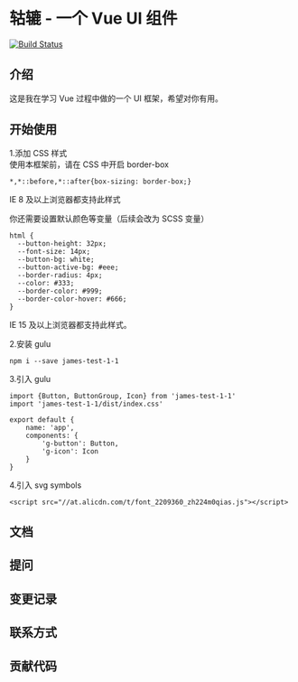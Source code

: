 # 轱辘 - 一个 Vue UI 组件
[![Build Status](https://travis-ci.org/jameshuang623/james-test-1.svg?branch=master)](https://travis-ci.org/jameshuang623/james-test-1)

## 介绍

这是我在学习 Vue 过程中做的一个 UI 框架，希望对你有用。

## 开始使用

1.添加 CSS 样式  
  使用本框架前，请在 CSS 中开启 border-box  
  ```
  *,*::before,*::after{box-sizing: border-box;}
  ```  
  IE 8 及以上浏览器都支持此样式
    
  你还需要设置默认颜色等变量（后续会改为 SCSS 变量）  
  ```
  html {
    --button-height: 32px;
    --font-size: 14px;
    --button-bg: white;
    --button-active-bg: #eee;
    --border-radius: 4px;
    --color: #333;
    --border-color: #999;
    --border-color-hover: #666;
  }
  ```
  IE 15 及以上浏览器都支持此样式。
  
2.安装 gulu
  ```
  npm i --save james-test-1-1
  ```
3.引入 gulu
  ```
  import {Button, ButtonGroup, Icon} from 'james-test-1-1'
  import 'james-test-1-1/dist/index.css'

  export default {
      name: 'app',
      components: {
          'g-button': Button,
          'g-icon': Icon
      }
  }
  ```
4.引入 svg symbols
  ```
  <script src="//at.alicdn.com/t/font_2209360_zh224m0qias.js"></script>
  ```

## 文档

## 提问

## 变更记录

## 联系方式

## 贡献代码
